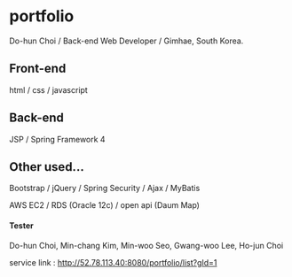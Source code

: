 # portfolio
Do-hun Choi / Back-end Web Developer / Gimhae, South Korea.

## Front-end
html / css / javascript

## Back-end
JSP / Spring Framework 4

## Other used...
Bootstrap / jQuery / Spring Security / Ajax / MyBatis

AWS EC2 / RDS (Oracle 12c) / open api (Daum Map)

#### Tester
Do-hun Choi, Min-chang Kim, Min-woo Seo, Gwang-woo Lee, Ho-jun Choi

service link : http://52.78.113.40:8080/portfolio/list?gId=1

